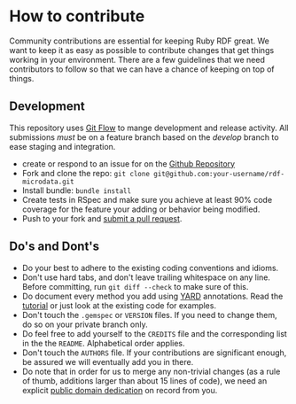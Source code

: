 # How to contribute

Community contributions are essential for keeping Ruby RDF great. We want to keep it as easy as possible to contribute changes that get things working in your environment. There are a few guidelines that we need contributors to follow so that we can have a chance of keeping on top of things.

## Development

This repository uses [Git Flow](https://github.com/nvie/gitflow) to mange development and release activity. All submissions _must_ be on a feature branch based on the _develop_ branch to ease staging and integration.

* create or respond to an issue for on the [Github Repository](http://github.com/ruby-rdf/rdf-microdata/issues)
* Fork and clone the repo:
  `git clone git@github.com:your-username/rdf-microdata.git`
* Install bundle:
  `bundle install`
* Create tests in RSpec and make sure you achieve at least 90% code coverage for the feature your adding or behavior being modified.
* Push to your fork and [submit a pull request][pr].

## Do's and Dont's
* Do your best to adhere to the existing coding conventions and idioms.
* Don't use hard tabs, and don't leave trailing whitespace on any line.
  Before committing, run `git diff --check` to make sure of this.
* Do document every method you add using [YARD][] annotations. Read the
  [tutorial][YARD-GS] or just look at the existing code for examples.
* Don't touch the `.gemspec` or `VERSION` files. If you need to change them,
  do so on your private branch only.
* Do feel free to add yourself to the `CREDITS` file and the
  corresponding list in the the `README`. Alphabetical order applies.
* Don't touch the `AUTHORS` file. If your contributions are significant
  enough, be assured we will eventually add you in there.
* Do note that in order for us to merge any non-trivial changes (as a rule
  of thumb, additions larger than about 15 lines of code), we need an
  explicit [public domain dedication][PDD] on record from you.

[YARD]:    http://yardoc.org/
[YARD-GS]: http://rubydoc.info/docs/yard/file/docs/GettingStarted.md
[PDD]:     http://lists.w3.org/Archives/Public/public-rdf-ruby/2010May/0013.html
[pr]:      https://github.com/ruby-rdf/rdf-microdata/compare/
